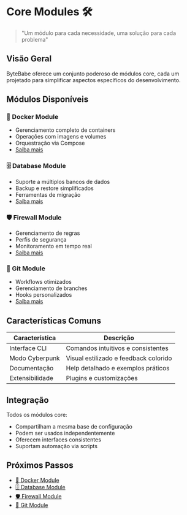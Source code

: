# Core Modules 🛠️

> "Um módulo para cada necessidade, uma solução para cada problema"

## Visão Geral

ByteBabe oferece um conjunto poderoso de módulos core, cada um projetado para simplificar aspectos específicos do desenvolvimento.

## Módulos Disponíveis

### 🐳 Docker Module
- Gerenciamento completo de containers
- Operações com imagens e volumes
- Orquestração via Compose
- [Saiba mais](docker-module.md)

### 🗄️ Database Module
- Suporte a múltiplos bancos de dados
- Backup e restore simplificados
- Ferramentas de migração
- [Saiba mais](database-module.md)

### 🛡️ Firewall Module
- Gerenciamento de regras
- Perfis de segurança
- Monitoramento em tempo real
- [Saiba mais](firewall-module.md)

### 🔄 Git Module
- Workflows otimizados
- Gerenciamento de branches
- Hooks personalizados
- [Saiba mais](git-module.md)

## Características Comuns

| Característica | Descrição |
|---------------|-----------|
| Interface CLI | Comandos intuitivos e consistentes |
| Modo Cyberpunk | Visual estilizado e feedback colorido |
| Documentação | Help detalhado e exemplos práticos |
| Extensibilidade | Plugins e customizações |

## Integração

Todos os módulos core:
- Compartilham a mesma base de configuração
- Podem ser usados independentemente
- Oferecem interfaces consistentes
- Suportam automação via scripts

## Próximos Passos

- [🐳 Docker Module](docker-module.md)
- [🗄️ Database Module](database-module.md)
- [🛡️ Firewall Module](firewall-module.md)
- [🔄 Git Module](git-module.md)